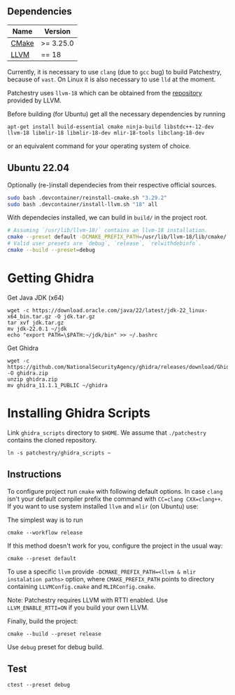 
## Dependencies

| Name | Version |
| ---- | ------- |
| [CMake](https://cmake.org/) | >= 3.25.0 |
| [LLVM](http://llvm.org/) | == 18 |

Currently, it is necessary to use `clang` (due to `gcc` bug) to build Patchestry, because of `vast`. On Linux it is also necessary to use `lld` at the moment.

Patchestry uses `llvm-18` which can be obtained from the [repository](https://apt.llvm.org/) provided by LLVM.

Before building (for Ubuntu) get all the necessary dependencies by running
```
apt-get install build-essential cmake ninja-build libstdc++-12-dev llvm-18 libmlir-18 libmlir-18-dev mlir-18-tools libclang-18-dev
```
or an equivalent command for your operating system of choice.

## Ubuntu 22.04

Optionally (re-)install dependecies from their respective official sources.

```sh
sudo bash .devcontainer/reinstall-cmake.sh "3.29.2"
sudo bash .devcontainer/install-llvm.sh "18" all
```

With dependecies installed, we can build in `build/` in the project root.
```sh
# Assuming `/usr/lib/llvm-18/` contains an llvm-18 installation.
cmake --preset default -DCMAKE_PREFIX_PATH=/usr/lib/llvm-18/lib/cmake/
# Valid user presets are `debug`, `release`, `relwithdebinfo`.
cmake --build --preset=debug
```

# Getting Ghidra

Get Java JDK (x64)

```shell
wget -c https://download.oracle.com/java/22/latest/jdk-22_linux-x64_bin.tar.gz -O jdk.tar.gz
tar xvf jdk.tar.gz
mv jdk-22.0.1 ~/jdk
echo "export PATH=\$PATH:~/jdk/bin" >> ~/.bashrc
```

Get Ghidra
```shell
wget -c https://github.com/NationalSecurityAgency/ghidra/releases/download/Ghidra_11.1.1_build/ghidra_11.1.1_PUBLIC_20240614.zip -O ghidra.zip
unzip ghidra.zip
mv ghidra_11.1.1_PUBLIC ~/ghidra
```

# Installing Ghidra Scripts

Link `ghidra_scripts` directory to `$HOME`. We assume that `./patchestry` contains the cloned repository.
```shell
ln -s patchestry/ghidra_scripts ~
```


## Instructions

To configure project run `cmake` with following default options.
In case `clang` isn't your default compiler prefix the command with `CC=clang CXX=clang++`.
If you want to use system installed `llvm` and `mlir` (on Ubuntu) use:

The simplest way is to run

```
cmake --workflow release
```

If this method doesn't work for you, configure the project in the usual way:

```
cmake --preset default
```

To use a specific `llvm` provide `-DCMAKE_PREFIX_PATH=<llvm & mlir instalation paths>` option, where `CMAKE_PREFIX_PATH` points to directory containing `LLVMConfig.cmake` and `MLIRConfig.cmake`.

Note: Patchestry requires LLVM with RTTI enabled. Use `LLVM_ENABLE_RTTI=ON` if you build your own LLVM.


Finally, build the project:

```
cmake --build --preset release
```

Use `debug` preset for debug build.

## Test

```
ctest --preset debug
```
